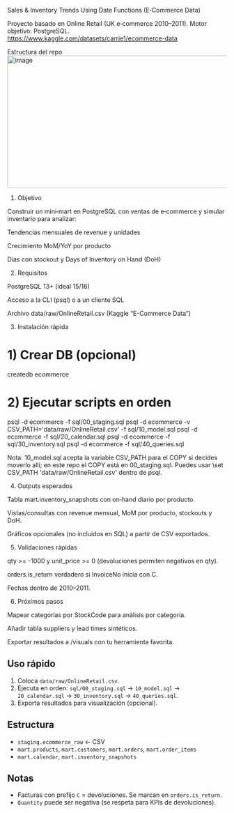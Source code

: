 Sales & Inventory Trends Using Date Functions (E‑Commerce Data)

Proyecto basado en Online Retail (UK e‑commerce 2010–2011). Motor objetivo: PostgreSQL.
https://www.kaggle.com/datasets/carrie1/ecommerce-data

Estructura del repo
<img width="741" height="304" alt="image" src="https://github.com/user-attachments/assets/de947e63-4afe-4a5d-9360-caacd5b76c17" />

1. Objetivo

Construir un mini‑mart en PostgreSQL con ventas de e‑commerce y simular inventario para analizar:

Tendencias mensuales de revenue y unidades

Crecimiento MoM/YoY por producto

Días con stockout y Days of Inventory on Hand (DoH)

2. Requisitos

PostgreSQL 13+ (ideal 15/16)

Acceso a la CLI (psql) o a un cliente SQL

Archivo data/raw/OnlineRetail.csv (Kaggle “E-Commerce Data”)

3. Instalación rápida
# 1) Crear DB (opcional)
createdb ecommerce


# 2) Ejecutar scripts en orden
psql -d ecommerce -f sql/00_staging.sql
psql -d ecommerce -v CSV_PATH='data/raw/OnlineRetail.csv' -f sql/10_model.sql
psql -d ecommerce -f sql/20_calendar.sql
psql -d ecommerce -f sql/30_inventory.sql
psql -d ecommerce -f sql/40_queries.sql

Nota: 10_model.sql acepta la variable CSV_PATH para el COPY si decides moverlo allí; en este repo el COPY está en 00_staging.sql. Puedes usar \set CSV_PATH 'data/raw/OnlineRetail.csv' dentro de psql.

4. Outputs esperados

Tabla mart.inventory_snapshots con on‑hand diario por producto.

Vistas/consultas con revenue mensual, MoM por producto, stockouts y DoH.

Gráficos opcionales (no incluidos en SQL) a partir de CSV exportados.

5. Validaciones rápidas

qty >= -1000 y unit_price >= 0 (devoluciones permiten negativos en qty).

orders.is_return verdadero si InvoiceNo inicia con C.

Fechas dentro de 2010–2011.

6. Próximos pasos

Mapear categorías por StockCode para análisis por categoría.

Añadir tabla suppliers y lead times sintéticos.

Exportar resultados a /visuals con tu herramienta favorita.

## Uso rápido
1. Coloca `data/raw/OnlineRetail.csv`.
2. Ejecuta en orden: `sql/00_staging.sql` → `10_model.sql` → `20_calendar.sql` → `30_inventory.sql` → `40_queries.sql`.
3. Exporta resultados para visualización (opcional).


## Estructura
- `staging.ecommerce_raw` ← CSV
- `mart.products`, `mart.customers`, `mart.orders`, `mart.order_items`
- `mart.calendar`, `mart.inventory_snapshots`


## Notas
- Facturas con prefijo `C` = devoluciones. Se marcan en `orders.is_return`.
- `Quantity` puede ser negativa (se respeta para KPIs de devoluciones).

